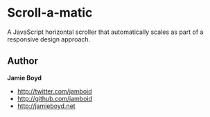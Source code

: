 # Scroll-a-matic

A JavaScript horizontal scroller that automatically scales as part of a responsive design approach.

## Author

**Jamie Boyd**

+ http://twitter.com/jamboid
+ http://github.com/jamboid
+ http://jamieboyd.net
